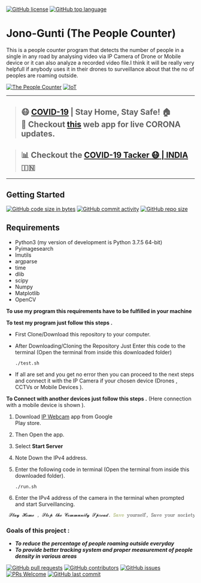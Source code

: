 [![GitHub license](https://img.shields.io/github/license/ayan-biswas0412/JonoGunti.svg?logo=github)](https://github.com/ayan-biswas0412/JonoGunti/blob/master/LICENSE)
[![GitHub top language](https://img.shields.io/github/languages/top/ayan-biswas0412/JonoGunti?color=yellow&logo=javascript)](https://github.com/ayan-biswas0412/JonoGunti)
# Jono-Gunti (The People Counter)

This is a people counter program that detects the number of people in a single in any road by analysing video via IP Camera of Drone or Mobile device or it can also analyze a recorded video file.I think it will be really very helpfull if anybody uses it in their drones to surveillance about that the no of peoples are roaming outside.

[![The People Counter](https://img.shields.io/badge/JonoGunti-teal.svg?colorA=teal&colorB=orange&style=for-the-badge)](https://github.com/ayan-biswas0412/JonoGunti/) [![IoT](https://img.shields.io/badge/IoT-Project-teal.svg?colorA=blue&colorB=red&style=for-the-badge)](https://github.com/ayan-biswas0412/JonoGunti/)


---
> ## :mask: [COVID-19](http://corona-cases-india.netlify.com/) | Stay Home, Stay Safe! :house:  <br> :mag_right: Checkout [this](http://corona-cases-india.netlify.com/) web app for live CORONA updates. 

> ## :bar_chart: Checkout the [COVID-19 Tacker :mask: | INDIA](https://indiafightscorona.netlify.app/) :india: 
---

## Getting Started

[![GitHub code size in bytes](https://img.shields.io/github/languages/code-size/ayan-biswas0412/JonoGunti?logo=github)](https://github.com/ayan-biswas0412/JonoGunti) [![GitHub commit activity](https://img.shields.io/github/commit-activity/m/ayan-biswas0412/JonoGunti?color=bluevoilet&logo=github)](https://github.com/ayan-biswas0412/JonoGunti/commits/) [![GitHub repo size](https://img.shields.io/github/repo-size/ayan-biswas0412/JonoGunti?logo=github)](https://github.com/ayan-biswas0412/JonoGunti)

Requirements
------------
* Python3 (my version of development is Python 3.7.5 64-bit)
* Pyimagesearch
* Imutils
* argparse
* time
* dlib
* scipy
* Numpy
* Matplotlib
* OpenCV

**To use my program this requirements have to be fulfilled in your machine**
 
**To test my program just follow this steps .**

* First Clone/Download this repository to your computer.

* After Downloading/Cloning the Repository Just Enter this code to the terminal 
  (Open the terminal from inside this downloaded folder)
   
   ```./test.sh```

* If all are set and you get no error then you can proceed to the next steps and connect it with the IP Camera if your chosen device (Drones , CCTVs or Mobile Devices ).

**To Connect with another devices just follow this steps .**
(Here connection with a mobile device is shown ).

1. Download [IP Webcam](https://play.google.com/store/apps/details?id=com.pas.webcam) app from Google   
   Play store. 

2. Then Open the app.

3. Select **Start Server** 

4. Note Down the IPv4 address.

5. Enter the following code in terminal (Open the terminal from inside this downloaded folder).
   
   ```./run.sh```

6. Enter the IPv4 address of the camera in the terminal when prompted and start Surveillancing.

```js
 𝓢𝓽𝓪𝔂 𝓗𝓸𝓶𝓮 , 𝓢𝓽𝓸𝓹 𝓽𝓱𝓮 𝓒𝓸𝓶𝓶𝓾𝓷𝓲𝓽𝔂 𝓢𝓹𝓻𝓮𝓪𝓭. 𝕊𝕒𝕧𝕖 𝕪𝕠𝕦𝕣𝕤𝕖𝕝𝕗, 𝕊𝕒𝕧𝕖 𝕪𝕠𝕦𝕣 𝕤𝕠𝕔𝕚𝕖𝕥𝕪
```

### Goals of this project :

- **_To reduce the percentage of people roaming outside everyday_**
- **_To provide better tracking system and proper measurement of people density in various areas_**
  
































<a href="https://github.com/ayan-biswas0412/JonoGunti/pulls">![GitHub pull requests](https://img.shields.io/github/issues-pr-raw/ayan-biswas0412/JonoGunti?logo=git&logoColor=white)</a> 
<a href="#">![GitHub contributors](https://img.shields.io/github/contributors/ayan-biswas0412/JonoGunti?logo=github)</a>
[![GitHub issues](https://img.shields.io/github/issues/ayan-biswas0412/JonoGunti?logo=github)](https://github.com/ayan-biswas0412/JonoGunti/issues) 
[![PRs Welcome](https://img.shields.io/badge/PRs-welcome-brightgreen.svg?style=flat&logo=git&logoColor=white)](https://github.com/ayan-biswas0412) 
[![GitHub last commit](https://img.shields.io/github/last-commit/ayan-biswas0412/JonoGunti?logo=github)](https://github.com/jadavpur-university-ed-cell)
